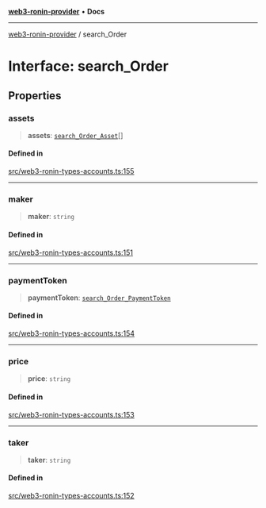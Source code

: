 [**web3-ronin-provider**](../README.md) • **Docs**

***

[web3-ronin-provider](../globals.md) / search\_Order

# Interface: search\_Order

## Properties

### assets

> **assets**: [`search_Order_Asset`](search_Order_Asset.md)[]

#### Defined in

[src/web3-ronin-types-accounts.ts:155](https://github.com/chuacw/web3-ronin-provider/blob/8f8ec8edfaa82f0741161cc9ab238177f2999ade/src/web3-ronin-types-accounts.ts#L155)

***

### maker

> **maker**: `string`

#### Defined in

[src/web3-ronin-types-accounts.ts:151](https://github.com/chuacw/web3-ronin-provider/blob/8f8ec8edfaa82f0741161cc9ab238177f2999ade/src/web3-ronin-types-accounts.ts#L151)

***

### paymentToken

> **paymentToken**: [`search_Order_PaymentToken`](search_Order_PaymentToken.md)

#### Defined in

[src/web3-ronin-types-accounts.ts:154](https://github.com/chuacw/web3-ronin-provider/blob/8f8ec8edfaa82f0741161cc9ab238177f2999ade/src/web3-ronin-types-accounts.ts#L154)

***

### price

> **price**: `string`

#### Defined in

[src/web3-ronin-types-accounts.ts:153](https://github.com/chuacw/web3-ronin-provider/blob/8f8ec8edfaa82f0741161cc9ab238177f2999ade/src/web3-ronin-types-accounts.ts#L153)

***

### taker

> **taker**: `string`

#### Defined in

[src/web3-ronin-types-accounts.ts:152](https://github.com/chuacw/web3-ronin-provider/blob/8f8ec8edfaa82f0741161cc9ab238177f2999ade/src/web3-ronin-types-accounts.ts#L152)
